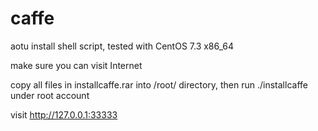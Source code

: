 # caffe
aotu install shell script, tested with CentOS 7.3 x86_64

make sure you can visit Internet

copy all files in installcaffe.rar into /root/ directory, then run ./installcaffe under root account

visit http://127.0.0.1:33333

